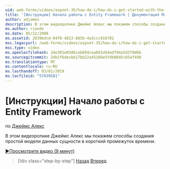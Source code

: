 ```yaml
---
uid: web-forms/videos/aspnet-35/how-do-i/how-do-i-get-started-with-the-entity-framework
title: '[Инструкции] Начало работы с Entity Framework | Документация Майкрософт'
author: adjames
description: В этом видеоролике Джеймс Алекс мы покажем способы создания простой модели данных сущности в короткий промежуток времени.
ms.author: riande
ms.date: 05/22/2008
ms.assetid: 2039bdcd-04f0-4813-b85b-4a3ccc916702
msc.legacyurl: /web-forms/videos/aspnet-35/how-do-i/how-do-i-get-started-with-the-entity-framework
msc.type: video
ms.openlocfilehash: 24e301e03d6ceb694cea601d44adf94a5d3f9d6b
ms.sourcegitcommit: 24b1f6decbb17bb22a45166e5fdb0845c65af498
ms.translationtype: MT
ms.contentlocale: ru-RU
ms.lasthandoff: 03/01/2019
ms.locfileid: "57039581"
---
```

<a name="how-do-i-get-started-with-the-entity-framework"></a>[Инструкции] Начало работы с Entity Framework
====================
по [Джеймс Алекс](https://github.com/adjames)

В этом видеоролике Джеймс Алекс мы покажем способы создания простой модели данных сущности в короткий промежуток времени.

[&#9654;Просмотрите видео (9 минут)](https://channel9.msdn.com/Blogs/ASP-NET-Site-Videos/how-do-i-get-started-with-the-entity-framework)

> [!div class="step-by-step"]
> [Назад](how-do-i-converting-a-net-20-windows-forms-application-to-net-35.md)
> [Вперед](how-do-i-use-the-new-entity-data-source.md)
